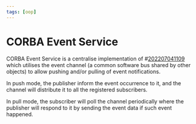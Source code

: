 ```yaml
---
tags: [oop]
---
```


# CORBA Event Service

CORBA Event Service is a centralise implementation of #[202207041109](202207041109.md) which utilises the event channel (a common software bus shared by other objects) to allow pushing and/or pulling of event notifications.

In push mode, the publisher inform the event occurrence to it, and the channel will distribute it to all the registered subscribers.

In pull mode, the subscriber will poll the channel periodically where the publisher will respond to it by sending the event data if such event happened.